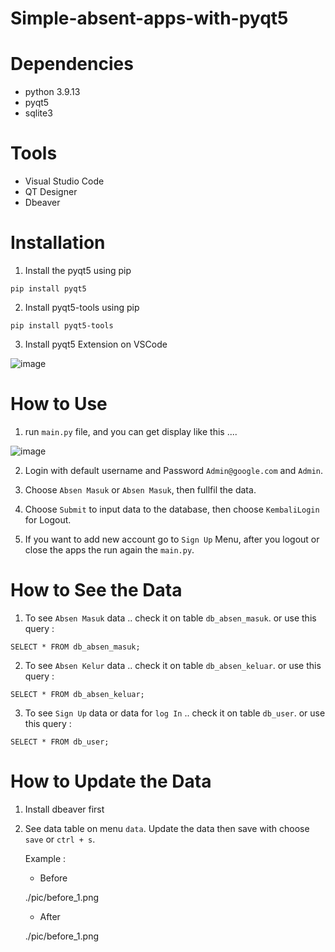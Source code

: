 # Simple-absent-apps-with-pyqt5

# Dependencies

- python 3.9.13
- pyqt5
- sqlite3

# Tools
- Visual Studio Code
- QT Designer
- Dbeaver

# Installation

1. Install the pyqt5 using pip

```
pip install pyqt5
```

2. Install pyqt5-tools using pip

```
pip install pyqt5-tools
```

3. Install pyqt5 Extension on VSCode

![image](https://user-images.githubusercontent.com/53118499/209476849-88f2b062-e953-493b-a76e-880390ebe19c.png)

# How to Use

1. run ```main.py``` file, and you can get display like this ....

![image](https://user-images.githubusercontent.com/53118499/210207478-86a55911-d2c5-467b-bf60-4b8a5f53507d.png)

2. Login with default username and Password ```Admin@google.com``` and ```Admin```.

3. Choose ```Absen Masuk``` or ```Absen Masuk```, then fullfil the data.

4. Choose ```Submit``` to input data to the database,  then choose ```KembaliLogin``` for Logout.

5. If you want to add new account go to ```Sign Up``` Menu, after you logout or close the apps the run again the ```main.py```.

# How to See the Data

1. To see ```Absen Masuk``` data .. check it on table ```db_absen_masuk```. or use this query :

```
SELECT * FROM db_absen_masuk;
```

2. To see ```Absen Kelur``` data .. check it on table ```db_absen_keluar```. or use this query :

```
SELECT * FROM db_absen_keluar;
```

3. To see ```Sign Up``` data or data for ```log In``` .. check it on table ```db_user```. or use this query :

```
SELECT * FROM db_user;
```

# How to Update the Data

1. Install dbeaver first

2. See data table on menu ```data```. Update the data then save with choose ```save``` or ```ctrl + s```.

    Example :
    
    - Before
    
    ./pic/before_1.png

    
    - After

    ./pic/before_1.png